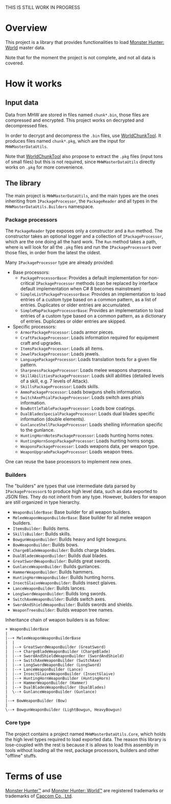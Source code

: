 THIS IS STILL WORK IN PROGRESS

# Overview

This project is a library that provides functionalities to load [Monster Hunter: World][monster-hunter-world] master data.

Note that for the moment the project is not complete, and not all data is covered.

# How it works

## Input data

Data from MHW are stored in files named `chunk*.bin`, those files are compressed and encrypted. This project works on decrypted and decompressed files.

In order to decrypt and decompress the `.bin` files, use [WorldChunkTool][world-chunk-tool]. It produces files named `chunk*.pkg`, which are the input for `MHWMasterDataUtils`.

Note that [WorldChunkTool][world-chunk-tool] also propose to extract the `.pkg` files (input tons of small files) but this is not required, since `MHWMasterDataUtils` directly works on `.pkg` for more convenience.

## The library

The main project is `MHWMasterDataUtils`, and the main types are the ones inheriting from `IPackageProcessor`, the `PackageReader` and all types in the `MHWMasterDataUtils.Builders` namespace.

### Package processors

The `PackageReader` type exposes only a constructor and a `Run` method. The constructor takes an optional logger and a collection of `IPackageProcessor`, which are the one doing all the hard work. The `Run` method takes a path, where is will look for all the `.pkg` files and run the `IPackageProcessor`s over those files, in order from the latest the oldest.

Many `IPackageProcessor` type are already provided:

- Base processors:
    - `PackageProcessorBase`: Provides a default implementation for non-critical `IPackageProcessor` methods (can be replaced by interface default implementation when C# 8 becomes mainstream)
    - `SimpleListPackageProcessorBase`: Provides an implementation to load entries of a custom type based on a common pattern, as a list of entries. Duplicates or older entries are accumulated.
    - `SimpleMapPackageProcessorBase`: Provides an implementation to load entries of a custom type based on a common pattern, as a dictionary of entries. Duplicates or older entries are skipped.
- Specific processors:
    - `ArmorPackageProcessor`: Loads armor pieces.
    - `CraftPackageProcessor`: Loads information required for equipment craft and upgrades.
    - `ItemsPackageProcessor`: Loads all items.
    - `JewelPackageProcessor`: Loads jewels.
    - `LanguagePackageProcessor`: Loads translation texts for a given file pattern.
    - `SharpnessPackageProcessor`: Loads melee weapons sharpness.
    - `SkillAbilitiesPackageProcessor`: Loads skill abilities (detailed levels of a skill, e.g. 7 levels of Attack).
    - `SkillsPackageProcessor`: Loads skills.
    - `AmmoPackageProcessor`: Loads bowguns shells information.
    - `SwitchAxePhialPackageProcessor`: Loads switch axes phials information.
    - `BowBottleTablePackageProcessor`: Loads bow coatings.
    - `DualBladesSpecialPackageProcessor`: Loads dual blades specific information (double elements).
    - `GunlanceShellPackageProcessor`: Loads shelling information specific to the gunlance.
    - `HuntingHornNotesPackageProcessor`: Loads hunting horns notes.
    - `HuntingHornSongsPackageProcessor`: Loads hunting horns songs.
    - `WeaponsPackageProcessor`: Loads weapons data, per weapon type.
    - `WeaponUpgradePackageProcessor`: Loads weapon trees.

One can reuse the base processors to implement new ones.

### Builders

The "builders" are types that use intermediate data parsed by `IPackageProcessor`s to produce high level data, such as data exported to JSON files. They do not inherit from any type. However, builders for weapon are still organized in type hierarchy.

- `WeaponBuilderBase`: Base builder for all weapon builders.
- `MeleeWeaponWeaponBuilderBase`: Base builder for all melee weapon builders.
- `ItemsBuilder`: Builds items.
- `SkillsBuilder`: Builds skills.
- `BowgunWeaponBuilder`: Builds heavy and light bowguns.
- `BowWeaponBuilder`: Builds bows.
- `ChargeBladeWeaponBuilder`: Builds charge blades.
- `DualBladesWeaponBuilder`: Builds dual blades.
- `GreatSwordWeaponBuilder`: Builds great swords.
- `GunlanceWeaponBuilder`: Builds gunlances.
- `HammerWeaponBuilder`: Builds hammers.
- `HuntingHornWeaponBuilder`: Builds hunting horns.
- `InsectGlaiveWeaponBuilder`: Builds insect glaives.
- `LanceWeaponBuilder`: Builds lances.
- `LongSwordWeaponBuilder`: Builds long swords.
- `SwitchAxeWeaponBuilder`: Builds switch axes.
- `SwordAndShieldWeaponBuilder`: Builds swords and shields.
- `WeaponTreesBuilder`: Builds weapon tree names.

Inheritance chain of weapon builders is as follow:

```
+ WeaponBuilderBase
|
|--+ MeleeWeaponWeaponBuilderBase
|  |
|  |--+ GreatSwordWeaponBuilder (GreatSword)
|  |--+ ChargeBladeWeaponBuilder (ChargeBlade)
|  |--+ SwordAndShieldWeaponBuilder (SwordAndShield)
|  |--+ SwitchAxeWeaponBuilder (SwitchAxe)
|  |--+ LongSwordWeaponBuilder (LongSword)
|  |--+ LanceWeaponBuilder (Lance)
|  |--+ InsectGlaiveWeaponBuilder (InsectGlaive)
|  |--+ HuntingHornWeaponBuilder (HuntingHorn)
|  |--+ HammerWeaponBuilder (Hammer)
|  |--+ DualBladesWeaponBuilder (DualBlades)
|  \--+ GunlanceWeaponBuilder (Gunlance)
|
|--+ BowWeaponBuilder (Bow)
|
\--+ BowgunWeaponBuilder (LightBowgun, HeavyBowgun)
```

### Core type

The project contains a project named `MHWMasterDataUtils.Core`, which holds the high level types required to load exported data. The reason this library is lose-coupled with the rest is because it is allows to load this assembly in tools without loading all the rest, package processors, builders and other "offline" stuffs.

# Terms of use

[Monster Hunter™][monster-hunter] and [Monster Hunter: World™][monster-hunter-world] are registered trademarks or trademarks of [Capcom Co., Ltd][capcom].

[monster-hunter]: https://en.wikipedia.org/wiki/Monster_Hunter
[monster-hunter-world]: http://www.monsterhunterworld.com
[capcom]: http://www.capcom.com
[world-chunk-tool]: https://github.com/mhvuze/WorldChunkTool
